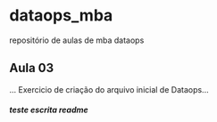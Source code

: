 # dataops_mba
repositório de aulas de mba dataops

## Aula 03 ##   

... Exercicio de criação do arquivo inicial de Dataops...   
  
##### teste escrita readme ####  
